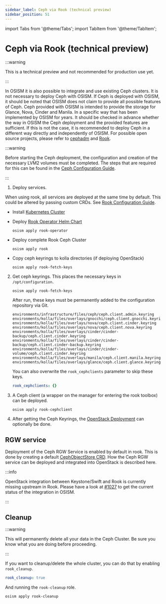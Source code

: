 ```yaml
---
sidebar_label: Ceph via Rook (technical preview)
sidebar_position: 51
---
```


import Tabs from '@theme/Tabs';
import TabItem from '@theme/TabItem';

# Ceph via Rook (technical preview)

:::warning

This is a technical preview and not recommended for production use yet.

:::

In OSISM it is also possible to integrate and use existing Ceph clusters. It
is not necessary to deploy Ceph with OSISM. If Ceph is deployed with OSISM, it
should be noted that OSISM does not claim to provide all possible features of Ceph.
Ceph provided with OSISM is intended to provide the storage for Glance, Nova, Cinder
and Manila. In a specific way that has been implemented by OSISM for years. It
should be checked in advance whether the way in OSISM the Ceph deployment and the
provided features are sufficient. If this is not the case, it is recommended to
deploy Ceph in a different way directly and independently of OSISM. For possible
open source projects, please refer to
[cephadm](https://docs.ceph.com/en/latest/cephadm/index.html) and
[Rook](https://rook.io).

:::warning

Before starting the Ceph deployment, the configuration and creation of the necessary LVM2
volumes must be completed. The steps that are required for this can be found in the
[Ceph Configuration Guide](../../configuration-guide/ceph#lvm-devices).

:::

1. Deploy services.

When using rook, all services are deployed at the same time by default. This could be altered by passing custom CRDs. See [Rook Configuration Guide](../../configuration-guide/rook).


   * Install [Kubernetes Cluster](../../deploy-guide/kubernetes)

   * Deploy [Rook Operator Helm Chart](https://rook.io/docs/rook/latest/Helm-Charts/operator-chart/)

     ```
     osism apply rook-operator
     ```

   * Deploy complete Rook Ceph Cluster

     ```
     osism apply rook
     ```

   * Copy ceph keyrings to kolla directories (if deploying OpenStack)

     ```
     osism apply rook-fetch-keys
     ```


2. Get ceph keyrings. This places the necessary keys in `/opt/configuration`.

   ```
   osism apply rook-fetch-keys
   ```

   After run, these keys must be permanently added to the configuration repository
   via Git.

   ```
   environments/infrastructure/files/ceph/ceph.client.admin.keyring
   environments/kolla/files/overlays/gnocchi/ceph.client.gnocchi.keyring
   environments/kolla/files/overlays/nova/ceph.client.cinder.keyring
   environments/kolla/files/overlays/nova/ceph.client.nova.keyring
   environments/kolla/files/overlays/cinder/cinder-backup/ceph.client.cinder.keyring
   environments/kolla/files/overlays/cinder/cinder-backup/ceph.client.cinder-backup.keyring
   environments/kolla/files/overlays/cinder/cinder-volume/ceph.client.cinder.keyring
   environments/kolla/files/overlays/manila/ceph.client.manila.keyring
   environments/kolla/files/overlays/glance/ceph.client.glance.keyring
   ```

   You can also overwrite the `rook_cephclients` parameter to skip
   these keys.

   ```yaml title="environments/rook/configuration.yml"
   rook_cephclients: {}
   ```

3. A Ceph client (a wrapper on the manager for entering the rook toolbox) can be deployed.

   ```
   osism apply rook-cephclient
   ```

4. After getting the Ceph Keyrings, the [OpenStack Deployment](../../deploy-guide/services/openstack.md) can optionally be done.

## RGW service

Deployment of the Ceph RGW Service is enabled by default in rook. This is done by creating a default [CephObjectStore CRD](https://rook.io/docs/rook/latest-release/CRDs/Object-Storage/ceph-object-store-crd/). How the Ceph RGW service can be deployed and integrated into OpenStack is described here.

:::info

OpenStack integration between Keystone/Swift and Rook is currently missing upstream in Rook. Please have a look at [#1027](https://github.com/orgs/SovereignCloudStack/projects/18/views/1?layout=board&pane=issue&itemId=63889060) to get the current status of the integration in OSISM.

:::

## Cleanup

:::warning

This will permanently delete all your data in the Ceph Cluster. Be sure you know what you are doing before proceeding.

:::

If you want to cleanup/delete the whole cluster, you can do that by enabling `rook_cleanup`.


   ```yaml title="environments/rook/configuration.yml"
   rook_cleanup: true
   ```

And running the `rook-cleanup` role.

  ```
  osism apply rook-cleanup
  ```
